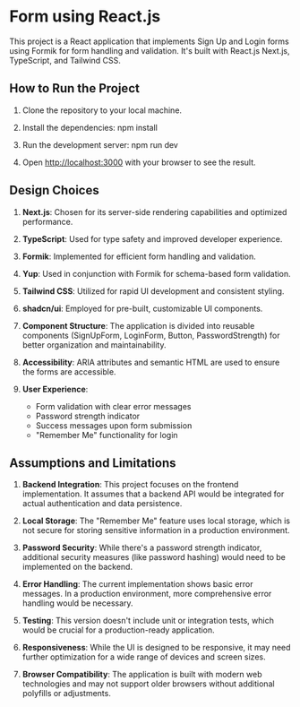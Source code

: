 # Form using React.js

This project is a React application that implements Sign Up and Login forms using Formik for form handling and validation. It's built with React.js Next.js, TypeScript, and Tailwind CSS.

## How to Run the Project

1. Clone the repository to your local machine.

2. Install the dependencies:
   npm install

3. Run the development server:
   npm run dev

4. Open [http://localhost:3000](http://localhost:3000) with your browser to see the result.

## Design Choices

1. **Next.js**: Chosen for its server-side rendering capabilities and optimized performance.

2. **TypeScript**: Used for type safety and improved developer experience.

3. **Formik**: Implemented for efficient form handling and validation.

4. **Yup**: Used in conjunction with Formik for schema-based form validation.

5. **Tailwind CSS**: Utilized for rapid UI development and consistent styling.

6. **shadcn/ui**: Employed for pre-built, customizable UI components.

7. **Component Structure**: The application is divided into reusable components (SignUpForm, LoginForm, Button, PasswordStrength) for better organization and maintainability.

8. **Accessibility**: ARIA attributes and semantic HTML are used to ensure the forms are accessible.

9. **User Experience**: 
   - Form validation with clear error messages
   - Password strength indicator
   - Success messages upon form submission
   - "Remember Me" functionality for login

## Assumptions and Limitations

1. **Backend Integration**: This project focuses on the frontend implementation. It assumes that a backend API would be integrated for actual authentication and data persistence.

2. **Local Storage**: The "Remember Me" feature uses local storage, which is not secure for storing sensitive information in a production environment.

3. **Password Security**: While there's a password strength indicator, additional security measures (like password hashing) would need to be implemented on the backend.

4. **Error Handling**: The current implementation shows basic error messages. In a production environment, more comprehensive error handling would be necessary.

5. **Testing**: This version doesn't include unit or integration tests, which would be crucial for a production-ready application.

6. **Responsiveness**: While the UI is designed to be responsive, it may need further optimization for a wide range of devices and screen sizes.

7. **Browser Compatibility**: The application is built with modern web technologies and may not support older browsers without additional polyfills or adjustments.

